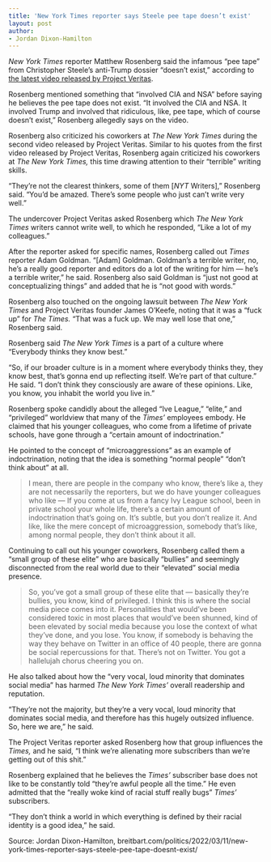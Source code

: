 ```yaml
---
title: 'New York Times reporter says Steele pee tape doesn’t exist'
layout: post
author:
- Jordan Dixon-Hamilton
---
```


*New York Times* reporter Matthew Rosenberg said the infamous “pee tape” from Christopher Steele’s anti-Trump dossier “doesn’t exist,” according to [the latest video released by Project Veritas](/2022/03/09/nyt-reporter-matthew-rosenberg-cia-nsa-sources-involved-with-trump-pee-tape-leftist-sht-at-the-times.html).

Rosenberg mentioned something that “involved CIA and NSA” before saying he believes the pee tape does not exist. “It involved the CIA and NSA. It involved Trump and involved that ridiculous, like, pee tape, which of course doesn’t exist,” Rosenberg allegedly says on the video.

Rosenberg also criticized his coworkers at *The New York Times* during the second video released by Project Veritas. Similar to his quotes from the first video released by Project Veritas, Rosenberg again criticized his coworkers at *The New York Times,* this time drawing attention to their “terrible” writing skills.

“They’re not the clearest thinkers, some of them [*NYT* Writers],” Rosenberg said. “You’d be amazed. There’s some people who just can’t write very well.”

The undercover Project Veritas asked Rosenberg which *The New York Times* writers cannot write well, to which he responded, “Like a lot of my colleagues.”

After the reporter asked for specific names, Rosenberg called out *Times* reporter Adam Goldman. “[Adam] Goldman. Goldman’s a terrible writer, no, he’s a really good reporter and editors do a lot of the writing for him — he’s a terrible writer,” he said. Rosenberg also said Goldman is “just not good at conceptualizing things” and added that he is “not good with words.”

Rosenberg also touched on the ongoing lawsuit between *The New York Times* and Project Veritas founder James O’Keefe, noting that it was a “fuck up” for *The Times.* “That was a fuck up. We may well lose that one,” Rosenberg said.

Rosenberg said *The New York Times* is a part of a culture where “Everybody thinks they know best.”

“So, if our broader culture is in a moment where everybody thinks they, they know best, that’s gonna end up reflecting itself. We’re part of that culture.” He said. “I don’t think they consciously are aware of these opinions. Like, you know, you inhabit the world you live in.”

Rosenberg spoke candidly about the alleged “Ive League,” “elite,” and “privileged” worldview that many of the *Times’* employees embody. He claimed that his younger colleagues, who come from a lifetime of private schools, have gone through a “certain amount of indoctrination.”

He pointed to the concept of “microaggressions” as an example of indoctrination, noting that the idea is something “normal people” “don’t think about” at all.

> I mean, there are people in the company who know, there’s like a, they are not necessarily the reporters, but we do have younger colleagues who like — If you come at us from a fancy Ivy League school, been in private school your whole life, there’s a certain amount of indoctrination that’s going on. It’s subtle, but you don’t realize it. And like, like the mere concept of microaggression, somebody that’s like, among normal people, they don’t think about it all.

Continuing to call out his younger coworkers, Rosenberg called them a “small group of these elite” who are basically “bullies” and seemingly disconnected from the real world due to their “elevated” social media presence.

> So, you’ve got a small group of these elite that — basically they’re bullies, you know, kind of privileged. I think this is where the social media piece comes into it. Personalities that would’ve been considered toxic in most places that would’ve been shunned, kind of been elevated by social media because you lose the context of what they’ve done, and you lose. You know, if somebody is behaving the way they behave on Twitter in an office of 40 people, there are gonna be social repercussions for that. There’s not on Twitter. You got a hallelujah chorus cheering you on.

He also talked about how the “very vocal, loud minority that dominates social media” has harmed *The New York Times’* overall readership and reputation.

“They’re not the majority, but they’re a very vocal, loud minority that dominates social media, and therefore has this hugely outsized influence. So, here we are,” he said.

The Project Veritas reporter asked Rosenberg how that group influences the *Times,* and he said, “I think we’re alienating more subscribers than we’re getting out of this shit.”

Rosenberg explained that he believes the *Times’* subscriber base does not like to be constantly told “they’re awful people all the time.” He even admitted that the “really woke kind of racial stuff really bugs” *Times’* subscribers.

“They don’t think a world in which everything is defined by their racial identity is a good idea,” he said.

Source: Jordan Dixon-Hamilton, breitbart.com/politics/2022/03/11/new-york-times-reporter-says-steele-pee-tape-doesnt-exist/
